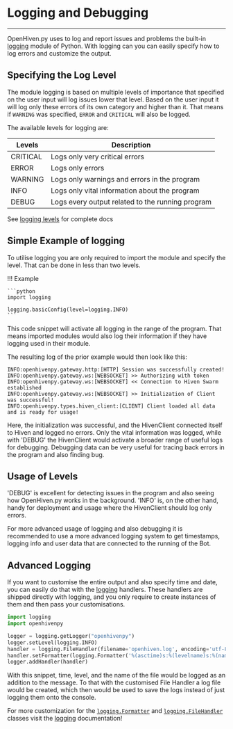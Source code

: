 # Logging and Debugging

---

OpenHiven.py uses to log and report issues and problems the built-in
[logging](https://docs.python.org/3/library/logging.html#module-logging) module of Python.
With logging can you can easily specify how  to log errors and customize the output.

## Specifying the Log Level

The module logging is based on multiple levels of importance that specified on the user input will
log issues lower that level. Based on the user input it will log only these errors of its own category
and higher than it. That means if `WARNING` was specified, `ERROR` and `CRITICAL` will also be logged.


The available levels for logging are:

| Levels | Description |
| ----------- | ----------- |
| CRITICAL | Logs only very critical errors | 
| ERROR | Logs only errors | 
| WARNING | Logs only warnings and errors in the program |
| INFO | Logs only vital information about the program |
| DEBUG | Logs every output related to the running program |

See [logging levels](https://docs.python.org/3/library/logging.html#logging-levels) for complete docs

## Simple Example of logging

To utilise logging you are only required to import the module and specify the level. That can be done in
less than two levels.

!!! Example

    ```python
    import logging
    
    logging.basicConfig(level=logging.INFO)
    ```

This code snippet will activate all logging in the range of the program. That means imported modules would also log
their information if they have logging used in their module.

The resulting log of the prior example would then look like this:

```
INFO:openhivenpy.gateway.http:[HTTP] Session was successfully created!
INFO:openhivenpy.gateway.ws:[WEBSOCKET] >> Authorizing with token
INFO:openhivenpy.gateway.ws:[WEBSOCKET] << Connection to Hiven Swarm established
INFO:openhivenpy.gateway.ws:[WEBSOCKET] >> Initialization of Client was successful!
INFO:openhivenpy.types.hiven_client:[CLIENT] Client loaded all data and is ready for usage!
```

Here, the initialization was successful, and the HivenClient connected itself to Hiven and logged no errors. 
Only the vital information was logged, while with 'DEBUG' the HivenClient would activate a broader range of 
useful logs for debugging. Debugging data can be very useful for tracing back errors in the program and also finding
bug. 

## Usage of Levels
'DEBUG' is excellent for detecting issues in the program and also seeing how
OpenHiven.py works in the  background. 'INFO' is, on the other hand, handy for deployment and usage where the
HivenClient should log only errors.

For more advanced usage of logging and also debugging it is recommended to use a more advanced logging system
to get timestamps, logging info and user data that are connected to the running of the Bot.

## Advanced Logging

If you want to customise the entire output and also specify time and date, you can easily do that with the
[logging](https://docs.python.org/3/library/logging.html#module-logging) handlers. These handlers are
shipped directly with logging, and you only require to create instances of them and then pass your customisations.

```python
import logging
import openhivenpy

logger = logging.getLogger("openhivenpy")
logger.setLevel(logging.INFO)
handler = logging.FileHandler(filename='openhiven.log', encoding='utf-8', mode='w')
handler.setFormatter(logging.Formatter('%(asctime)s:%(levelname)s:%(name)s: %(message)s'))
logger.addHandler(handler)
```

With this snippet, time, level, and the name of the file would be logged as an addition to the message.
To that with the customised File Handler a log file would be created, which then would be used to save the
logs instead of just logging them onto the console.

For more customization for the [`logging.Formatter`](https://docs.python.org/3/library/logging.html#logging.Formatter)
and [`logging.FileHandler`](https://docs.python.org/3/library/logging.handlers.html#filehandler) classes 
visit the [logging](https://docs.python.org/3/library/logging.html#module-logging) documentation!